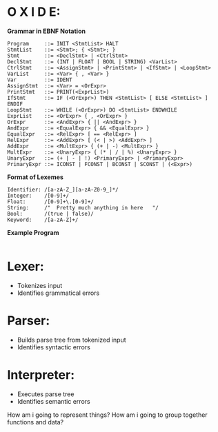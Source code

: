# O X I D E: 

**Grammar in EBNF Notation**
```
Program     ::= INIT <StmtList> HALT
StmtList    ::= <Stmt>; { <Stmt>; }
Stmt        ::= <DeclStmt> | <CtrlStmt>
DeclStmt    ::= (INT | FLOAT | BOOL | STRING) <VarList>
CtrlStmt    ::= <AssignStmt> | <PrintStmt> | <IfStmt> | <LoopStmt>
VarList     ::= <Var> { , <Var> }
Var         ::= IDENT
AssignStmt  ::= <Var> = <OrExpr>
PrintStmt   ::= PRINT(<ExprList>)
IfStmt      ::= IF (<OrExpr>) THEN <StmtList> [ ELSE <StmtList> ] ENDIF
LoopStmt    ::= WHILE (<OrExpr>) DO <StmtList> ENDWHILE
ExprList    ::= <OrExpr> { , <OrExpr> }
OrExpr      ::= <AndExpr> { || <AndExpr> }
AndExpr     ::= <EqualExpr> { && <EqualExpr> }
EqualExpr   ::= <RelExpr> [ == <RelExpr> ]
RelExpr     ::= <AddExpr> [ (< | >) <AddExpr> ]
AddExpr     ::= <MultExpr> { (+ | -) <MultExpr> }
MultExpr    ::= <UnaryExpr> { (* | / | %) <UnaryExpr> }
UnaryExpr   ::= (+ | - | !) <PrimaryExpr> | <PrimaryExpr>
PrimaryExpr ::= ICONST | FCONST | BCONST | SCONST | (<Expr>)
```

**Format of Lexemes**
```
Identifier: /[a-zA-Z_][a-zA-Z0-9_]*/
Integer:    /[0-9]+/
Float:      /[0-9]+\.[0-9]+/
String:     /"  Pretty much anything in here   "/
Bool:       /(true | false)/
Keyword:    /[a-zA-Z]+/
```

**Example Program**
```
```

# Lexer:
- Tokenizes input
- Identifies grammatical errors

# Parser:
- Builds parse tree from tokenized input
- Identifies syntactic errors

# Interpreter:
- Executes parse tree
- Identifies semantic errors 

How am i going to represent things?
How am i going to group together functions and data?